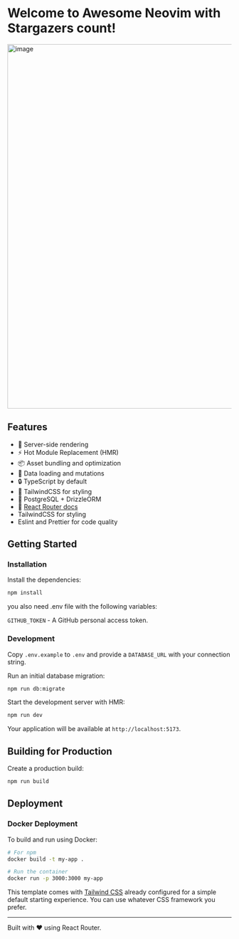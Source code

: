 # Welcome to Awesome Neovim with Stargazers count!

<img width="1623" height="819" alt="image" src="https://github.com/user-attachments/assets/9c3bce51-654d-4b60-98a0-73d726bc945e" />


## Features

- 🚀 Server-side rendering
- ⚡️ Hot Module Replacement (HMR)
- 📦 Asset bundling and optimization
- 🔄 Data loading and mutations
- 🔒 TypeScript by default
- 🎉 TailwindCSS for styling
- 💾 PostgreSQL + DrizzleORM
- 📖 [React Router docs](https://reactrouter.com/)
- TailwindCSS for styling
- Eslint and Prettier for code quality

## Getting Started

### Installation

Install the dependencies:

```bash
npm install
```

you also need .env file with the following variables:

``` GITHUB_TOKEN ``` - A GitHub personal access token.

### Development

Copy `.env.example` to `.env` and provide a `DATABASE_URL` with your connection string.

Run an initial database migration:

```bash
npm run db:migrate
```

Start the development server with HMR:

```bash
npm run dev
```

Your application will be available at `http://localhost:5173`.

## Building for Production

Create a production build:

```bash
npm run build
```

## Deployment

### Docker Deployment

To build and run using Docker:

```bash
# For npm
docker build -t my-app .

# Run the container
docker run -p 3000:3000 my-app
```

This template comes with [Tailwind CSS](https://tailwindcss.com/) already configured for a simple default starting experience. You can use whatever CSS framework you prefer.

---

Built with ❤️ using React Router.
